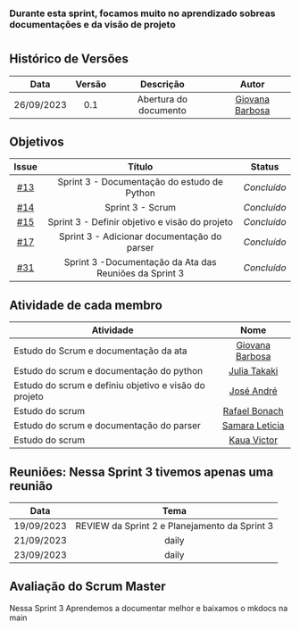 ### Durante esta sprint, focamos muito no aprendizado sobreas documentações e da visão de projeto

#

## Histórico de Versões

| Data       | Versão | Descrição                                 | Autor             |
| :--------: | :----: | :--------------------:                    | :---------------: |
| 26/09/2023 |  0.1   | Abertura do documento                     | [Giovana Barbosa ](https://github.com/gio221) |

## Objetivos

|                            Issue                             |              Título               |                    Status                 |
| :----------------------------------------------------------: | :-------------------------------: | :-------------------------------------------------: |
| [#13](https://github.com/unb-mds/2023-2-Squad07/issues/13) |  Sprint 3 - Documentação do estudo de Python  |_Concluído_   |
| [#14](https://github.com/unb-mds/2023-2-Squad07/issues/14) | Sprint 3 - Scrum |  _Concluído_|
| [#15](https://github.com/unb-mds/2023-2-Squad07/issues/15) | Sprint 3 - Definir objetivo e visão do projeto| _Concluído_|
| [#17](https://github.com/unb-mds/2023-2-Squad07/issues/17) | Sprint 3 - Adicionar documentação do parser  | _Concluído_     |
| [#31](https://github.com/unb-mds/2023-2-Squad07/issues/31) | Sprint 3 -Documentação da Ata das Reuniões da Sprint 3  |  _Concluído_ |


## Atividade de cada membro
| Atividade        |                                                                           Nome                                                                            |
| ------------- | :-------------------------------------------------------------------------------------------------------------------------------------------------------: |
| Estudo do Scrum e documentação da ata  |                                                    [Giovana Barbosa ](https://github.com/gio221)                                                    |
| Estudo do scrum e documentação do python |                                                    [Julia Takaki](https://github.com/juliatakaki)                                                    |
|Estudo do scrum e definiu objetivo e visão do projeto          |                [José André](https://github.com/joseandre25)                                                     |
| Estudo do scrum  |                                                    [Rafael Bonach](https://github.com/RafaBonach)                                                    |
|Estudo do scrum  e documentação do parser   |                                                    [Samara Leticia](https://github.com/samarawwleticia)                                                    |
| Estudo do scrum   | [Kaua Victor](https://github.com/Kauanviictor) |


## Reuniões: Nessa Sprint 3 tivemos apenas uma reunião

| Data       | Tema                             
| :---------:| :---------------------------------------------:      
| 19/09/2023 |  REVIEW da Sprint 2 e Planejamento da Sprint 3   
| 21/09/2023 |  daily  
| 23/09/2023 |  daily

## Avaliação do Scrum Master

Nessa Sprint 3 Aprendemos a documentar melhor e baixamos o mkdocs na main